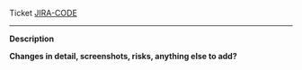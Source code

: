 Ticket [JIRA-CODE](link)

---

**Description**


**Changes in detail, screenshots, risks, anything else to add?**
